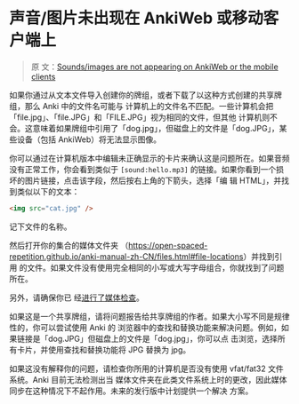 # 声音/图片未出现在 AnkiWeb 或移动客户端上

> 原
> 文：[Sounds/images are not appearing on AnkiWeb or the mobile clients](https://faqs.ankiweb.net/sounds-or-images-are-not-appearing-on-ankiweb-or-the-mobile-clients.html)

如果你通过从文本文件导入创建你的牌组，或者下载了以这种方式创建的共享牌组，那么 Anki 中的文件名可能与
计算机上的文件名不匹配。一些计算机会把「file.jpg」、「file.JPG」和「FILE.JPG」视为相同的文件，但其他
计算机则不会。这意味着如果牌组中引用了「dog.jpg」，但磁盘上的文件是「dog.JPG」，某些设备（包括
AnkiWeb）将无法显示图像。

你可以通过在计算机版本中编辑未正确显示的卡片来确认这是问题所在。如果音频没有正常工作，你会看到类似于
`[sound:hello.mp3]` 的链接。如果你看到一个损坏的图片链接，点击该字段，然后按右上角的下箭头，选择「编
辑 HTML」，并找到类似以下的文本：

```html
<img src="cat.jpg" />
```

记下文件的名称。

然后打开你的集合的媒体文件夹
（<https://open-spaced-repetition.github.io/anki-manual-zh-CN/files.html#file-locations>）并找到引用
的文件。如果文件没有使用完全相同的小写或大写字母组合，你就找到了问题所在。

另外，请确保你已
经[进行了媒体检查](https://open-spaced-repetition.github.io/anki-manual-zh-CN/media.html#manually-adding-media)。

如果这是一个共享牌组，请将问题报告给共享牌组的作者。如果大小写不同是规律性的，你可以尝试使用 Anki 的
浏览器中的查找和替换功能来解决问题。例如，如果链接是「dog.JPG」但磁盘上的文件是「dog.jpg」，你可以点
击浏览，选择所有卡片，并使用查找和替换功能将 JPG 替换为 jpg。

如果这没有解释你的问题，请检查你所用的计算机是否没有使用 vfat/fat32 文件系统。Anki 目前无法检测出当
媒体文件夹在此类文件系统上时的更改，因此媒体同步在这种情况下不起作用。未来的发行版中计划提供一个解决
方案。
